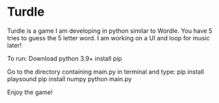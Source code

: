# Turdle
Turdle is a game I am developing in python similar to Wordle. You have 5 tries to guess the 5 letter word. I am working on a UI and loop for music later!

To run:
Download python 3.9+
install pip

Go to the directory containing main.py in terminal and type:
  pip install playsound
  pip install numpy
  python main.py

Enjoy the game!
